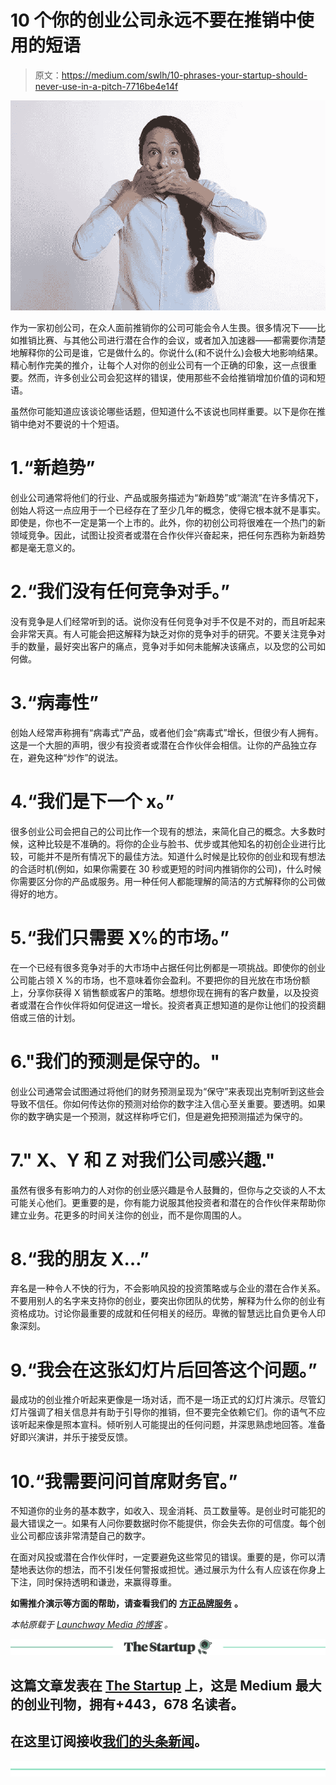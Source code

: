 # 10 个你的创业公司永远不要在推销中使用的短语

> 原文：<https://medium.com/swlh/10-phrases-your-startup-should-never-use-in-a-pitch-7716be4e14f>

![](img/591464810004bed012577200d038add0.png)

作为一家初创公司，在众人面前推销你的公司可能会令人生畏。很多情况下——比如推销比赛、与其他公司进行潜在合作的会议，或者加入加速器——都需要你清楚地解释你的公司是谁，它是做什么的。你说什么(和不说什么)会极大地影响结果。精心制作完美的推介，让每个人对你的创业公司有一个正确的印象，这一点很重要。然而，许多创业公司会犯这样的错误，使用那些不会给推销增加价值的词和短语。

虽然你可能知道应该谈论哪些话题，但知道什么不该说也同样重要。以下是你在推销中绝对不要说的十个短语。

# 1.“新趋势”

创业公司通常将他们的行业、产品或服务描述为“新趋势”或“潮流”在许多情况下，创始人将这一点应用于一个已经存在了至少几年的概念，使得它根本就不是事实。即使是，你也不一定是第一个上市的。此外，你的初创公司将很难在一个热门的新领域竞争。因此，试图让投资者或潜在合作伙伴兴奋起来，把任何东西称为新趋势都是毫无意义的。

# 2.“我们没有任何竞争对手。”

没有竞争是人们经常听到的话。说你没有任何竞争对手不仅是不对的，而且听起来会非常天真。有人可能会把这解释为缺乏对你的竞争对手的研究。不要关注竞争对手的数量，最好突出客户的痛点，竞争对手如何未能解决该痛点，以及您的公司如何做。

# 3.“病毒性”

创始人经常声称拥有“病毒式”产品，或者他们会“病毒式”增长，但很少有人拥有。这是一个大胆的声明，很少有投资者或潜在合作伙伴会相信。让你的产品独立存在，避免这种“炒作”的说法。

# 4.“我们是下一个 x。”

很多创业公司会把自己的公司比作一个现有的想法，来简化自己的概念。大多数时候，这种比较是不准确的。将你的企业与脸书、优步或其他知名的初创企业进行比较，可能并不是所有情况下的最佳方法。知道什么时候是比较你的创业和现有想法的合适时机(例如，如果你需要在 30 秒或更短的时间内推销你的公司)，什么时候你需要区分你的产品或服务。用一种任何人都能理解的简洁的方式解释你的公司做得好的地方。

# 5.“我们只需要 X%的市场。”

在一个已经有很多竞争对手的大市场中占据任何比例都是一项挑战。即使你的创业公司能占领 X %的市场，也不意味着你会盈利。不要把你的目光放在市场份额上，分享你获得 X 销售额或客户的策略。想想你现在拥有的客户数量，以及投资者或潜在合作伙伴将如何促进这一增长。投资者真正想知道的是你让他们的投资翻倍或三倍的计划。

# 6."我们的预测是保守的。"

创业公司通常会试图通过将他们的财务预测呈现为“保守”来表现出克制听到这些会导致不信任。你如何传达你的预测对给你的数字注入信心至关重要。要透明。如果你的数字确实是一个预测，就这样称呼它们，但是避免把预测描述为保守的。

# 7." X、Y 和 Z 对我们公司感兴趣."

虽然有很多有影响力的人对你的创业感兴趣是令人鼓舞的，但你与之交谈的人不太可能关心他们。更重要的是，你有能力说服其他投资者和潜在的合作伙伴来帮助你建立业务。花更多的时间关注你的创业，而不是你周围的人。

# 8.“我的朋友 X…”

弃名是一种令人不快的行为，不会影响风投的投资策略或与企业的潜在合作关系。不要用别人的名字来支持你的创业，要突出你团队的优势，解释为什么你的创业有资格成功。讨论你最重要的成就和任何相关的经历。卑微的智慧远比自负更令人印象深刻。

# 9.“我会在这张幻灯片后回答这个问题。”

最成功的创业推介听起来更像是一场对话，而不是一场正式的幻灯片演示。尽管幻灯片强调了相关信息并有助于引导你的推销，但不要完全依赖它们。你的语气不应该听起来像是照本宣科。倾听别人可能提出的任何问题，并深思熟虑地回答。准备好即兴演讲，并乐于接受反馈。

# 10.“我需要问问首席财务官。”

不知道你的业务的基本数字，如收入、现金消耗、员工数量等。是创业时可能犯的最大错误之一。如果有人问你要数据时你不能提供，你会失去你的可信度。每个创业公司都应该非常清楚自己的数字。

在面对风投或潜在合作伙伴时，一定要避免这些常见的错误。重要的是，你可以清楚地表达你的想法，而不引发任何警报或担忧。通过展示为什么有人应该在你身上下注，同时保持透明和谦逊，来赢得尊重。

**如需推介演示等方面的帮助，请查看我们的** [**方正品牌服务**](https://www.launchwaymedia.com/founder-branding) **。**

*本帖原载于* [*Launchway Media 的博客*](https://www.launchwaymedia.com/blog/phrases-your-startup-should-never-use-in-a-pitch) *。*

[![](img/308a8d84fb9b2fab43d66c117fcc4bb4.png)](https://medium.com/swlh)

## 这篇文章发表在 [The Startup](https://medium.com/swlh) 上，这是 Medium 最大的创业刊物，拥有+443，678 名读者。

## 在这里订阅接收[我们的头条新闻](https://growthsupply.com/the-startup-newsletter/)。

[![](img/b0164736ea17a63403e660de5dedf91a.png)](https://medium.com/swlh)